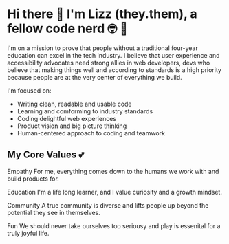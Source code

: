 # Hi there 👋 I'm Lizz (they.them), a fellow code nerd 🤓 🌈 

I'm on a mission to prove that people without a traditional four-year education can excel in the tech industry. I believe that user experience and accessibility advocates need strong allies in web developers, devs who believe that making things well and according to standards is a high priority because people are at the very center of everything we build.

I'm focused on:
- Writing clean, readable and usable code
- Learning and comforming to industry standards
- Coding delightful web experiences
- Product vision and big picture thinking
- Human-centered approach to coding and teamwork

## My Core Values 💕

Empathy
For me, everything comes down to the humans we work with and build products for. 

Education
I'm a life long learner, and I value curiosity and a growth mindset.
 
Community
A true community is diverse and lifts people up beyond the potential they see in themselves. 

Fun
We should never take ourselves too seriousy and play is essenital for a truly joyful life. 

<!--
**lizzSoup/lizzSoup** is a ✨ _special_ ✨ repository because its `README.md` (this file) appears on your GitHub profile.

Here are some ideas to get you started:

- 🔭 I’m currently working on ...
- 🌱 I’m currently learning ...
- 👯 I’m looking to collaborate on ...
- 🤔 I’m looking for help with ...
- 💬 Ask me about ...
- 📫 How to reach me: ...
- 😄 Pronouns: ...
- ⚡ Fun fact: ...
-->
